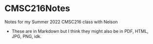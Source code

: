 # CMSC216Notes
Notes for my Summer 2022 CMSC216 class with Nelson

* These are in Markdown but I think they might also be in PDF, HTML, JPG, PNG, idk.
